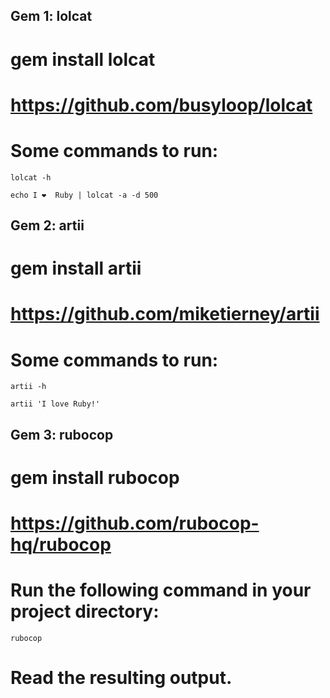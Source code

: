 ##

## Gem 1: lolcat
# gem install lolcat
# https://github.com/busyloop/lolcat

# Some commands to run:
```
lolcat -h
```


```
echo I ❤  Ruby | lolcat -a -d 500
```

###

## Gem 2: artii
# gem install artii
# https://github.com/miketierney/artii

# Some commands to run:

```
artii -h
```


```
artii 'I love Ruby!'
```

##

## Gem 3: rubocop
# gem install rubocop
# https://github.com/rubocop-hq/rubocop

# Run the following command in your project directory:
```
rubocop
```

 # Read the resulting output.